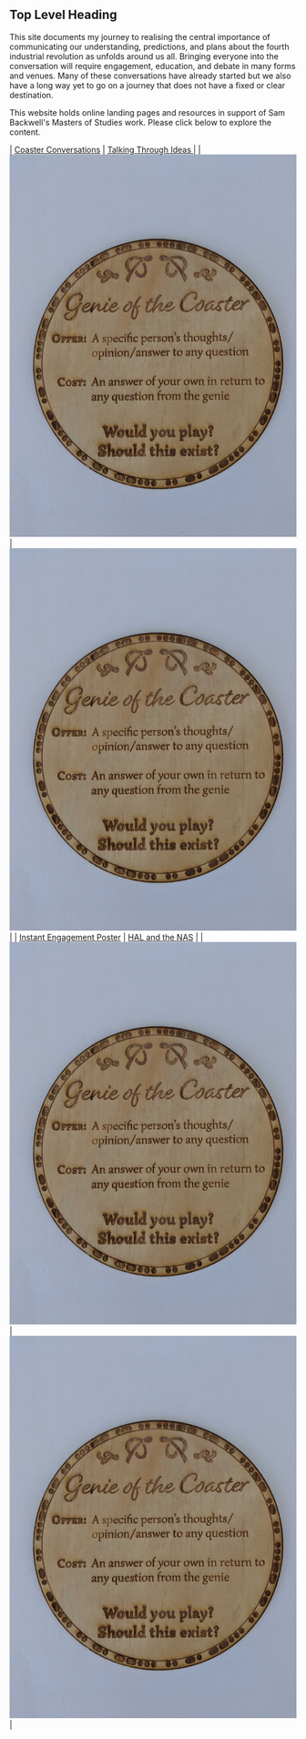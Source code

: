 ## Top Level Heading

<p>
	This site documents my journey to realising the central importance of communicating our understanding, predictions, and plans about the fourth industrial revolution as unfolds around us all. Bringing everyone into the conversation will require engagement, education, and debate in many forms and venues. Many of these conversations have already started but we also have a long way yet to go on a journey that does not have a fixed or clear destination. 
</p>
<p>
	This website holds online landing pages and resources in support of Sam Backwell's Masters of Studies work. Please click below to explore the content. 
</p>




| [Coaster Conversations](./coasters) | [Talking Through Ideas ](./podcast/index.md) | 
| [![Coaster1](coasters/img/physical1.jpg)](./coasters)|  [![Podcast_pic](coasters/img/physical1.jpg)](./podcast/index.md) | 
| [Instant Engagement Poster](HAL/index.html) | [HAL and the NAS](./NAS) |
| [![HAL_poster](coasters/img/physical1.jpg)](HAL/index.html)|  [![Big_poster](coasters/img/physical1.jpg)](./NAS) | 






